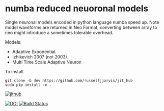 # numba reduced neuoronal models
Single neuronal models encoded in python language numba speed up.
Note model waveforms are returned in Neo Format, converting between array to neo might introduce a sometimes tolerable overhead.

Models:
* Adaptive Exponential.
* Izhikevich 2007 (not 2003).
* Multi Time Scale Adaptive Neuron

To install.
```
git clone -b dev https://github.com/russelljjarvis/jit_hub
sudo pip install -e .
```

[![jithub](https://circleci.com/gh/russelljjarvis/jit-hub.svg?style=svg)](https://app.circleci.com/pipelines/github/russelljjarvis/jit-hub)


[![DOI](https://zenodo.org/badge/304228004.svg)](https://zenodo.org/badge/latestdoi/304228004)
[![Build Status](https://circleci.com/gh/jit_hub/BluePyOpt.svg?style=svg)](https://app.circleci.com/pipelines/github/russelljjarvis/jit_hub/)
